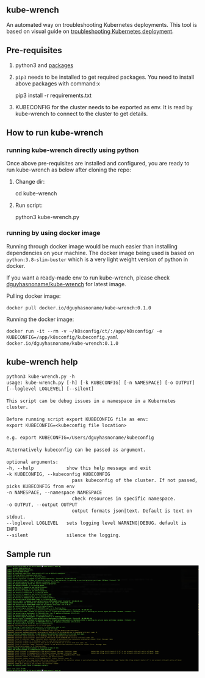 ## kube-wrench

An automated way on troubleshooting Kubernetes deployments. This tool is based on visual guide on [troubleshooting Kubernetes deployment](https://learnk8s.io/troubleshooting-deployments).

## Pre-requisites

1. python3 and [packages](requirements.txt)

2. `pip3` needs to be installed to get required packages. You need to install above packages with command:x

    pip3 install -r requirements.txt

3. KUBECONFIG for the cluster needs to be exported as env. It is read by kube-wrench to connect to the cluster to get details.

## How to run kube-wrench

### running kube-wrench directly using python

Once above pre-requisites are installed and configured, you are ready to run kube-wrench as below after cloning the repo:

1. Change dir:

    cd kube-wrench

2. Run script:

    python3 kube-wrench.py

### running by using docker image

Running through docker image would be much easier than installing dependencies on your machine. The docker image being used is based on `python:3.8-slim-buster` which is a very light weight version of python in docker.

If you want a ready-made env to run kube-wrench, please check [dguyhasnoname/kube-wrench](https://hub.docker.com/repository/docker/dguyhasnoname/kube-wrench) for latest image.

Pulling docker image:

    docker pull docker.io/dguyhasnoname/kube-wrench:0.1.0

Running the docker image:


    docker run -it --rm -v ~/k8sconfig/ct/:/app/k8sconfig/ -e KUBECONFIG=/app/k8sconfig/kubeconfig.yaml docker.io/dguyhasnoname/kube-wrench:0.1.0


## kube-wrench help


    python3 kube-wrench.py -h
    usage: kube-wrench.py [-h] [-k KUBECONFIG] [-n NAMESPACE] [-o OUTPUT] [--loglevel LOGLEVEL] [--silent]

    This script can be debug issues in a namespace in a Kubernetes cluster.

    Before running script export KUBECONFIG file as env:
    export KUBECONFIG=<kubeconfig file location>

    e.g. export KUBECONFIG=/Users/dguyhasnoname/kubeconfig

    ALternatively kubeconfig can be passed as argument.

    optional arguments:
    -h, --help            show this help message and exit
    -k KUBECONFIG, --kubeconfig KUBECONFIG
                            pass kubeconfig of the cluster. If not passed, picks KUBECONFIG from env
    -n NAMESPACE, --namespace NAMESPACE
                            check resources in specific namespace.
    -o OUTPUT, --output OUTPUT
                            output formats json|text. Default is text on stdout.
    --loglevel LOGLEVEL   sets logging level WARNING|DEBUG. default is INFO
    --silent              silence the logging.

## Sample run

![sample](./docs/imgs/sample.png)
